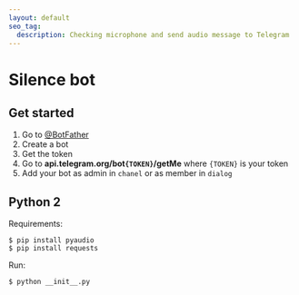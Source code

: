 ```yaml
---
layout: default
seo_tag:
  description: Checking microphone and send audio message to Telegram
---
```



# Silence bot

## Get started
1. Go to [@BotFather](https://t.me/BotFather)
2. Create a bot
3. Get the token
4. Go to **api.telegram.org/bot`{TOKEN}`/getMe** where `{TOKEN}` is your token
5. Add your bot as admin in `chanel` or as member in `dialog`

## Python 2
Requirements:
```shellsession
$ pip install pyaudio
$ pip install requests
```

Run:
```shellsession
$ python __init__.py
```
